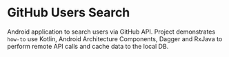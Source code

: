 # GitHub Users Search

Android application to search users via GitHub API. Project demonstrates `how-to` use Kotlin, Android Architecture Components, Dagger and RxJava to perform remote API calls and cache data to the local DB.

